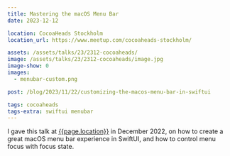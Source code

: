 ```yaml
---
title: Mastering the macOS Menu Bar
date: 2023-12-12

location: CocoaHeads Stockholm
location_url: https://www.meetup.com/cocoaheads-stockholm/

assets: /assets/talks/23/2312-cocoaheads/
image: /assets/talks/23/2312-cocoaheads/image.jpg
image-show: 0
images:
  - menubar-custom.png

post: /blog/2023/11/22/customizing-the-macos-menu-bar-in-swiftui

tags: cocoaheads
tags-extra: swiftui menubar
---
```


I gave this talk at [{{page.location}}]({{page.location-url}}) in December 2022, on how to create a great macOS menu bar experience in SwiftUI, and how to control menu focus with focus state.

<!--

{% capture assets %}{{ "assets/talks/231212/" | relative_url }}{% endcapture %}

<section data-markdown class="title-page">
  # Mastering the macOS Menu Bar
  Daniel Saidi · [@danielsaidi]({{site.urls.twitter}})
</section>

<section data-markdown class="title-page">
  # *Understanding* the macOS Menu Bar
  Daniel Saidi · [@danielsaidi]({{site.urls.twitter}})
</section>

<section data-markdown>
  # In this talk
  * Customize the macOS Menu Bar
  * Menu Bar
  * About Panel
  * Settings Screen 
  * Window Management
</section>

<section data-markdown>
  # Go from this
  ![Default Menu Bar]({{assets}}menubar-default.png)
</section>

<section data-markdown>
  # To this
  ![Default Menu Bar]({{assets}}menubar-custom.png)
</section>

<section data-markdown>
  # Live Coding
</section>

<section data-markdown>
  # Conclusion
  * Build Settings and Assets take you a bit
  * Code takes you further
  * Use **CommandMenu** to add top-level menus
  * Use **CommandGroup** to add/replace menu items
  * Use **NSApplication** to customize about panel
  * Use **Settings** to add a Settings screen
  * Use **FocusedValues** for multi-window state
</section>

<section data-markdown>
  # Thank you!
  ## Questions?
  Daniel Saidi · [@danielsaidi]({{site.urls.twitter}})
</section>

-->